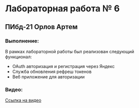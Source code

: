 # Лабораторная работа № 6  
## ПИбд-21 Орлов Артем   

### Выполнение:  
В рамках лабораторной работы был реализован следующий функционал:
* OAuth авторизация и регистрация через Яндекс
* Служба обновления рефреш токенов
* Веб приложение для авторизации

### Видео:  
[Ссылка на видео](https://drive.google.com/file/d/1zDS__qwVtnBOabjyV43Z_UHQ0tu5GtH2/view?usp=sharing)